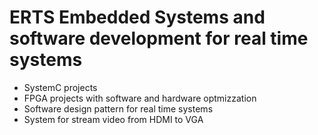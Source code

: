 # ERTS Embedded Systems and software development for real time systems 

- SystemC projects
- FPGA projects with software and hardware optmizzation
- Software design pattern for real time systems
- System for stream video from HDMI to VGA
